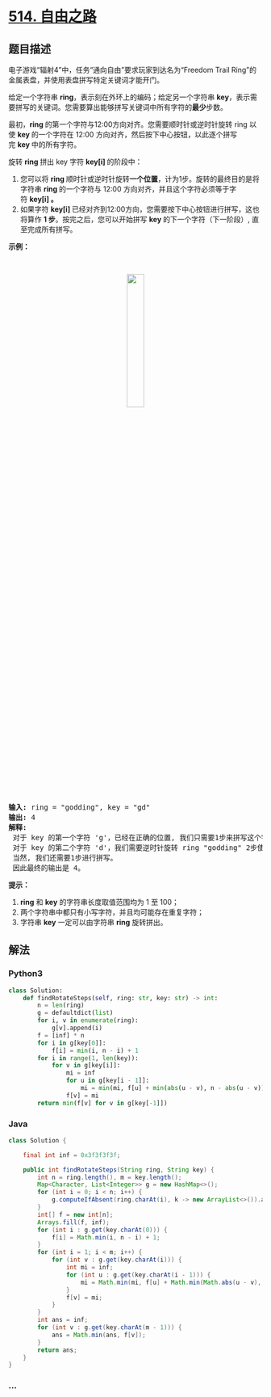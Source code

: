 # [514. 自由之路](https://leetcode-cn.com/problems/freedom-trail)



## 题目描述

<!-- 这里写题目描述 -->

<p>电子游戏“辐射4”中，任务“通向自由”要求玩家到达名为“Freedom Trail Ring”的金属表盘，并使用表盘拼写特定关键词才能开门。</p>

<p>给定一个字符串 <strong>ring</strong>，表示刻在外环上的编码；给定另一个字符串 <strong>key</strong>，表示需要拼写的关键词。您需要算出能够拼写关键词中所有字符的<strong>最少</strong>步数。</p>

<p>最初，<strong>ring </strong>的第一个字符与12:00方向对齐。您需要顺时针或逆时针旋转 ring 以使 <strong>key </strong>的一个字符在 12:00 方向对齐，然后按下中心按钮，以此逐个拼写完 <strong>key </strong>中的所有字符。</p>

<p>旋转 <strong>ring </strong>拼出 key 字符 <strong>key[i] </strong>的阶段中：</p>

<ol>
	<li>您可以将 <strong>ring </strong>顺时针或逆时针旋转<strong>一个位置</strong>，计为1步。旋转的最终目的是将字符串 <strong>ring </strong>的一个字符与 12:00 方向对齐，并且这个字符必须等于字符 <strong>key[i] 。</strong></li>
	<li>如果字符 <strong>key[i] </strong>已经对齐到12:00方向，您需要按下中心按钮进行拼写，这也将算作 <strong>1 步</strong>。按完之后，您可以开始拼写 <strong>key </strong>的下一个字符（下一阶段）, 直至完成所有拼写。</li>
</ol>

<p><strong>示例：</strong></p>

<p> </p>

<center><img src="https://assets.leetcode-cn.com/aliyun-lc-upload/uploads/2018/10/22/ring.jpg" style="width: 26%;" /></center>
 

<pre>
<strong>输入:</strong> ring = "godding", key = "gd"
<strong>输出:</strong> 4
<strong>解释:</strong>
 对于 key 的第一个字符 'g'，已经在正确的位置, 我们只需要1步来拼写这个字符。 
 对于 key 的第二个字符 'd'，我们需要逆时针旋转 ring "godding" 2步使它变成 "ddinggo"。
 当然, 我们还需要1步进行拼写。
 因此最终的输出是 4。
</pre>

<p><strong>提示：</strong></p>

<ol>
	<li><strong>ring</strong> 和 <strong>key</strong> 的字符串长度取值范围均为 1 至 100；</li>
	<li>两个字符串中都只有小写字符，并且均可能存在重复字符；</li>
	<li>字符串 <strong>key</strong> 一定可以由字符串 <strong>ring</strong> 旋转拼出。</li>
</ol>


## 解法

<!-- 这里可写通用的实现逻辑 -->

<!-- tabs:start -->

### **Python3**

<!-- 这里可写当前语言的特殊实现逻辑 -->

```python
class Solution:
    def findRotateSteps(self, ring: str, key: str) -> int:
        n = len(ring)
        g = defaultdict(list)
        for i, v in enumerate(ring):
            g[v].append(i)
        f = [inf] * n
        for i in g[key[0]]:
            f[i] = min(i, n - i) + 1
        for i in range(1, len(key)):
            for v in g[key[i]]:
                mi = inf
                for u in g[key[i - 1]]:
                    mi = min(mi, f[u] + min(abs(u - v), n - abs(u - v)) + 1)
                f[v] = mi
        return min(f[v] for v in g[key[-1]])
```

### **Java**

<!-- 这里可写当前语言的特殊实现逻辑 -->

```java
class Solution {

    final int inf = 0x3f3f3f3f;

    public int findRotateSteps(String ring, String key) {
        int n = ring.length(), m = key.length();
        Map<Character, List<Integer>> g = new HashMap<>();
        for (int i = 0; i < n; i++) {
            g.computeIfAbsent(ring.charAt(i), k -> new ArrayList<>()).add(i);
        }
        int[] f = new int[n];
        Arrays.fill(f, inf);
        for (int i : g.get(key.charAt(0))) {
            f[i] = Math.min(i, n - i) + 1;
        }
        for (int i = 1; i < m; i++) {
            for (int v : g.get(key.charAt(i))) {
                int mi = inf;
                for (int u : g.get(key.charAt(i - 1))) {
                    mi = Math.min(mi, f[u] + Math.min(Math.abs(u - v), n - Math.abs(u - v)) + 1);
                }
                f[v] = mi;
            }
        }
        int ans = inf;
        for (int v : g.get(key.charAt(m - 1))) {
            ans = Math.min(ans, f[v]);
        }
        return ans;
    }
}
```

### **...**

```

```

<!-- tabs:end -->
